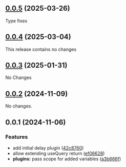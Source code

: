 ## [0.0.5](https://github.com/posva/pinia-colada/compare/@pinia/colada-plugin-delay@0.0.4...@pinia/colada-plugin-delay@0.0.5) (2025-03-26)

Type fixes

## [0.0.4](https://github.com/posva/pinia-colada/compare/@pinia/colada-plugin-delay@0.0.3...@pinia/colada-plugin-delay@0.0.4) (2025-03-04)

This release contains no changes

## [0.0.3](https://github.com/posva/pinia-colada/compare/@pinia/colada-plugin-delay@0.0.2...@pinia/colada-plugin-delay@0.0.3) (2025-01-31)

No Changes

## [0.0.2](https://github.com/posva/pinia-colada/compare/@pinia/colada-plugin-delay@0.0.1...@pinia/colada-plugin-delay@0.0.2) (2024-11-09)

No changes.

## 0.0.1 (2024-11-06)

### Features

- add initial delay plugin ([42c8760](https://github.com/posva/pinia-colada/commit/42c876047927b777b9e047b2aa8beae90407fbc2))
- allow extending useQuery return ([ef06628](https://github.com/posva/pinia-colada/commit/ef066280baedfd155eb7f040d72a8f6ef0c8e771))
- **plugins:** pass scope for added variables ([a3b666f](https://github.com/posva/pinia-colada/commit/a3b666fd8a16fd2ec81017cf928025889e8b5181))
